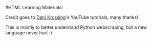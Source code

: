 #HTML Learning Materials!

Credit goes to [Dani Krossing](https://www.youtube.com/channel/UCzyuZJ8zZ-Lhfnz41DG5qLw)'s YouTube tutorials, many thanks!

This is mostly to better understand Python webscraping, but a new language never hurt :)
